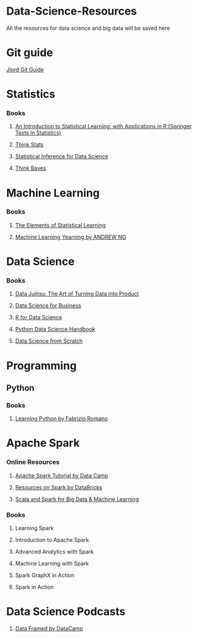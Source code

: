 # Data-Science-Resources
All the resources for data science and big data will be saved here

# Git guide
[Jlord Git Guide](http://jlord.us/git-it/index.html)

# Statistics

### Books

1. [An Introduction to Statistical Learning: with Applications in R (Springer Texts in Statistics)](https://www.amazon.com/Introduction-Statistical-Learning-Applications-Statistics/dp/1461471370/ref=sr_1_1_sspa?ie=UTF8&qid=1518481605&sr=8-1-spons&keywords=introduction+to+statistics+by+gareth&psc=1)

2. [Think Stats](http://www.greenteapress.com/thinkstats/)

3. [Statistical Inference for Data Science](https://leanpub.com/LittleInferenceBook)

4. [Think Bayes](http://greenteapress.com/wp/think-bayes/)

# Machine Learning

### Books

1. [The Elements of Statistical Learning](https://web.stanford.edu/~hastie/ElemStatLearn/)

2. [Machine Learning Yearning by ANDREW NG](http://www.mlyearning.org/)

# Data Science

### Books

1. [Data Jujitsu: The Art of Turning Data into Product](http://www.oreilly.com/data/free/data-jujitsu.csp)

2. [Data Science for Business](http://iiseb.knu.ac.kr/Lecture/2017/BA/dsb.pdf)

3. [R for Data Science](http://r4ds.had.co.nz/)

4. [Python Data Science Handbook](https://jakevdp.github.io/PythonDataScienceHandbook/)

5. [Data Science from Scratch](http://shop.oreilly.com/product/0636920033400.do)

# Programming

## Python

### Books

1. [Learning Python by Fabrizio Romano](https://www.amazon.com/Learning-Python-Fabrizio-Romano/dp/1783551712)

# Apache Spark

### Online Resources

1. [Apache Spark Tutorial by Data Camp](https://www.datacamp.com/community/tutorials/apache-spark-tutorial-machine-learning)

2. [Resources on Spark by DataBricks](https://sparkhub.databricks.com/resources/)

3. [Scala and Spark for Big Data & Machine Learning](https://www.udemy.com/scala-and-spark-for-big-data-and-machine-learning/learn/v4/overview)

### Books

1. Learning Spark

2. Introduction to Apache Spark

3. Advanced Analytics with Spark

4. Machine Learning with Spark

5. Spark GraphX in Action

6. Spark in Action

# Data Science Podcasts

1. [Data Framed by DataCamp](https://soundcloud.com/dataframed)
